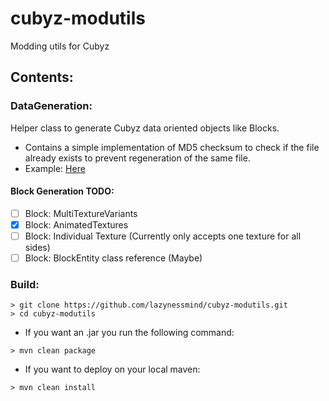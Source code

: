 # cubyz-modutils

Modding utils for Cubyz

## Contents: 

### **DataGeneration:**
Helper class to generate Cubyz data oriented objects like Blocks.
   - Contains a simple implementation of MD5 checksum to check if the file already exists to prevent regeneration of the same file.
   - Example: [Here](https://github.com/lazynessmind/cubyz-modutils/blob/main/src/test/java/lazy/cubyz/modutils/test/DataGenTest.java)
   
#### Block Generation TODO:
   - [ ] Block: MultiTextureVariants
   - [x] Block: AnimatedTextures
   - [ ] Block: Individual Texture (Currently only accepts one texture for all sides)
   - [ ] Block: BlockEntity class reference (Maybe)
### Build:

```shell
> git clone https://github.com/lazynessmind/cubyz-modutils.git
> cd cubyz-modutils
```

- If you want an .jar you run the following command:

```shell
> mvn clean package
```

- If you want to deploy on your local maven:
```shell
> mvn clean install
```
